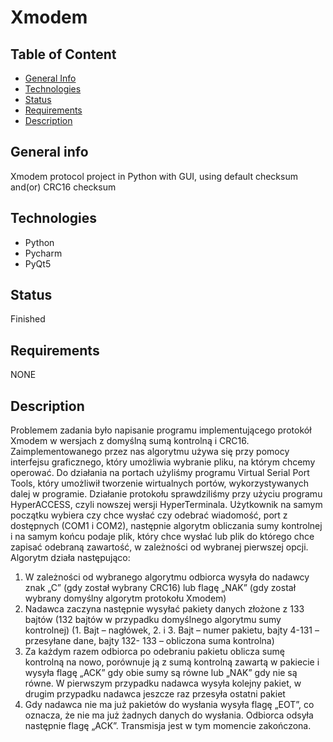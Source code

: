 # Xmodem

## Table of Content
* [General Info](#general-info)
* [Technologies](#technologies)
* [Status](#status)
* [Requirements](#requirements)
* [Description](#description)


## General info
Xmodem protocol project in Python with GUI, using default checksum and(or) CRC16 checksum


## Technologies
* Python
* Pycharm
* PyQt5


## Status
Finished


## Requirements
NONE


## Description
Problemem zadania było napisanie programu implementującego protokół Xmodem w wersjach z domyślną sumą kontrolną i CRC16.
Zaimplementowanego przez nas algorytmu używa się przy pomocy interfejsu graficznego, który umożliwia wybranie pliku, na
którym chcemy operować. Do działania na portach użyliśmy programu Virtual Serial Port Tools, który umożliwił tworzenie
wirtualnych portów, wykorzystywanych dalej w programie. Działanie protokołu sprawdziliśmy przy użyciu programu HyperACCESS,
czyli nowszej wersji HyperTerminala. Użytkownik na samym początku wybiera czy chce wysłać czy odebrać wiadomość, port z
dostępnych (COM1 i COM2), następnie algorytm obliczania sumy kontrolnej i na samym końcu podaje plik, który chce wysłać lub
plik do którego chce zapisać odebraną zawartość, w zależności od wybranej pierwszej opcji.
Algorytm działa następująco:
1. W zależności od wybranego algorytmu odbiorca wysyła do nadawcy znak „C” (gdy został wybrany CRC16) lub flagę „NAK”
(gdy został wybrany domyślny algorytm protokołu Xmodem)
2. Nadawca zaczyna następnie wysyłać pakiety danych złożone z 133 bajtów (132 bajtów w przypadku domyślnego
algorytmu sumy kontrolnej) (1. Bajt – nagłówek, 2. i 3. Bajt – numer pakietu, bajty 4-131 – przesyłane dane, bajty 132-
133 – obliczona suma kontrolna)
3. Za każdym razem odbiorca po odebraniu pakietu oblicza sumę kontrolną na nowo, porównuje ją z sumą kontrolną zawartą
w pakiecie i wysyła flagę „ACK” gdy obie sumy są równe lub „NAK” gdy nie są równe. W pierwszym przypadku nadawca
wysyła kolejny pakiet, w drugim przypadku nadawca jeszcze raz przesyła ostatni pakiet
4. Gdy nadawca nie ma już pakietów do wysłania wysyła flagę „EOT”, co oznacza, że nie ma już żadnych danych do wysłania.
Odbiorca odsyła następnie flagę „ACK”. Transmisja jest w tym momencie zakończona.

